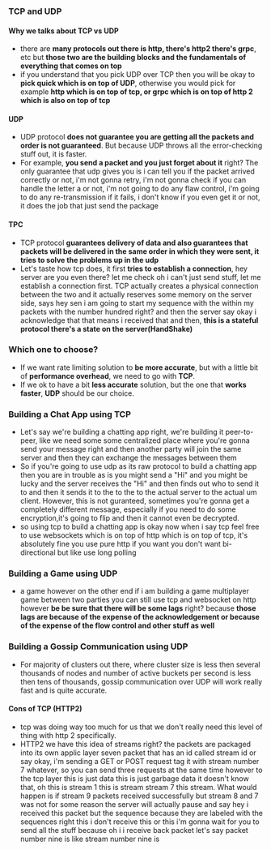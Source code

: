 ### TCP and UDP
#### Why we talks about TCP vs UDP
- there are **many protocols out there is http, there's http2 there's grpc**, etc but **those two are the building blocks and the fundamentals of everything that comes on top**
- if you understand that you pick UDP over TCP then you will be okay to **pick quick which is on top of UDP**, otherwise you would pick for example **http which is on top of tcp, or grpc which is on top of http 2 which is also on top of tcp**
#### UDP
- UDP protocol **does not guarantee you are getting all the packets and order is not guaranteed**. But because UDP throws all the error-checking stuff out, it is faster.
- For example, **you send a packet and you just forget about it** right? The only guarantee that udp gives you is i can tell you if the packet arrived correctly or not, i'm not gonna retry,  i'm not gonna check if you can handle the letter a or not, i'm not going to do any flaw control, i'm going to do any re-transmission if it fails, i don't know if you even get it or not, it does the job that just send the package
#### TPC
- TCP protocol **guarantees delivery of data and also guarantees that packets will be delivered in the same order in which they were sent, it tries to solve the problems up in the udp**
- Let's taste how tcp does, it first **tries to establish a connection**, hey server are you even there? let me check oh i can't just send stuff, let me establish a connection first. TCP actually creates a physical connection between the two and it actually reserves some memory on the server side, says hey sen i am going to start my sequence with the within my packets with the number hundred right? and then the server say okay i acknowledge that that means i received that and then, **this is a stateful protocol there's a state on the server(HandShake)**
### Which one to choose?
- If we want rate limiting solution to **be more accurate**, but with a little bit of **performance overhead**, we need to go with **TCP**.
- If we ok to have a bit **less accurate** solution, but the one that **works faster**, **UDP** should be our choice.
### Building a Chat App using TCP
- Let's say we're building a chatting app right, we're building it peer-to-peer, like we need some some centralized place
where you're gonna send your message right and then another party will join the same server and then they can exchange
the messages between them
- So if you're going to use udp as its raw protocol to build a chatting app then you are in trouble as is you might send a "Hi" and you might be lucky and the server receives the "Hi" and then finds out who to send it to and then it sends it to the to the to the actual server to the actual um client. However, this is not guranteed, sometimes  you're gonna get a
completely different message, especially if you need to do some encryption,it's going to flip and then it cannot even be decrypted.
- so using tcp to build a chatting app is okay now when i say tcp feel free to use websockets which is on top of http which is on top of tcp, it's absolutely fine you use pure http if you want you don't want bi-directional but like use long polling
### Building a Game using UDP
- a game however on the other end if i am building a game multiplayer game between two parties you can still use tcp and websocket on http however **be be sure that there will be some lags** right? because **those lags are because of the expense of the acknowledgement or because of the expense of the flow control and other stuff as well**
### Building a Gossip Communication using UDP
- For majority of clusters out there, where cluster size is less then several thousands of nodes and number of active buckets per second is less then tens of thousands, gossip communication over UDP will work really fast and is quite accurate.
#### Cons of TCP (HTTP2)
- tcp was doing way too much for us that we don't really need this level of thing with http 2 specifically. 
- HTTP2  we have this idea of streams right?  the packets are packaged into its own applic layer seven packet that has
an id called stream id or say okay, i'm sending a GET or POST request tag it with stream number 7 whatever, so you can send three requests at the same time however to the tcp layer this is just data this is just garbage data it doesn't know that, oh this is stream 1 this is stream stream 7 this stream. What would happen is if stream 9 packets received successfully but stream 8 and 7 was not for some reason the server will actually pause and say hey i received this packet but the sequence because they are labeled with the sequences right
this i don't receive this or this i'm
gonna wait
for you to send all the stuff because oh
i i receive back packet let's say packet
number
nine is like stream number nine is
<!--stackedit_data:
eyJoaXN0b3J5IjpbLTcwMjY1MDM2OCwtMTM0NzA5NTkwLC02ND
Q0NjI2MDIsMTcyMzM2Njk0XX0=
-->